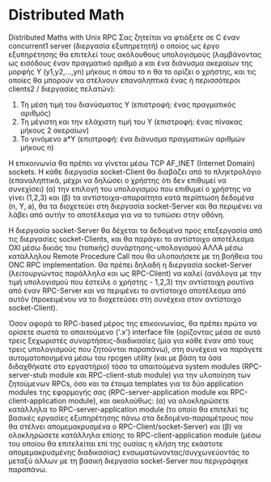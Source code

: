 # Distributed Math
Distributed Maths with Unix RPC 
Σας ζητείται να φτιάξετε σε C έναν concurrent1 server (διεργασία εξυπηρετητή) o οποίος ως έργο εξυπηρέτησης θα επιτελεί τους ακόλουθους υπολογισμούς (λαμβάνοντας ως εισόδους έναν πραγματικό αριθμό a και ένα διάνυσμα ακεραίων της μορφής Y (y1,y2,…,yn) μήκους n όπου το n θα το ορίζει ο χρήστης, και τις οποίες θα μπορούν να στέλνουν επαναληπτικά ένας ή περισσότεροι clients2 / διεργασίες πελατών):

  1. Τη μέση τιμή του διανύσματος Y (επιστροφή: ένας πραγματικός αριθμός)
  2. Τη μέγιστη και την ελάχιστη τιμή του Y (επιστροφή: ένας πίνακας μήκους 2 ακεραίων)
  3. Το γινόμενο a*Y (επιστροφή: ένα διάνυσμα πραγματικών αριθμών μήκους n)

Η επικοινωνία θα πρέπει να γίνεται μέσω TCP AF_INET (Internet Domain) sockets. Η κάθε διεργασία socket-Client θα διαβάζει από το πληκτρολόγιο (επαναληπτικά, μέχρι να δηλώσει ο χρήστης ότι δεν επιθυμεί να συνεχίσει) (α) την επιλογή του υπολογισμού που επιθυμεί ο χρήστης να γίνει (1,2,3) και (β) τα αντίστοιχα-απαραίτητα κατά περίπτωση δεδομένα (n, Y, a), θα τα διοχετεύει στη διεργασία socket-Server και θα περιμένει να λάβει από αυτήν το αποτέλεσμα για να το τυπώσει στην οθόνη.

Η διεργασία socket-Server θα δέχεται τα δεδομένα προς επεξεργασία από τις διεργασίες socket-Clients, και θα παράγει το αντίστοιχο αποτέλεσμα ΟΧΙ μέσω δικιάς του (τοπικής) συνάρτησης-υπολογισμού ΑΛΛΑ μέσω κατάλληλου Remote Procedure Call που θα υλοποιήσετε με τη βοήθεια του ONC RPC implementation. Θα πρέπει δηλαδή η διεργασία socket-Server (λειτουργώντας παράλληλα και ως RPC-Client) να καλεί (ανάλογα με την τιμή υπολογισμού που έστειλε ο χρήστης - 1,2,3) την αντίστοιχη ρουτίνα από έναν RPC-Server και να περιμένει το αντίστοιχο αποτέλεσμα από αυτόν (προκειμένου να το διοχετεύσει στη συνέχεια στον αντίστοιχο socket-Client).

Όσον αφορά το RPC-based μέρος της επικοινωνίας, θα πρέπει πρώτα να ορίσετε σωστά το απαιτούμενο ('.x') interface file (ορίζοντας μέσα σε αυτό τρεις ξεχωριστές συναρτήσεις-διαδικασίες (μία για κάθε έναν από τους τρεις υπολογισμούς που ζητούνται παραπάνω), στη συνέχεια να παράγετε αυτοματοποιημένα μέσω του rpcgen utility (και με βάση τα όσα διδαχθήκατε στο εργαστήριο) τόσο τα απαιτούμενα system modules (RPC-server-stub module και RPC-client-stub module) για την υλοποίηση των ζητούμενων RPCs, όσο και τα έτοιμα templates για τα δύο application modules της εφαρμογής σας (RPC-server-application module και RPC-client-application module), και ακολούθως:
  (α) να ολοκληρώσετε κατάλληλα τo RPC-server-application module (το οποίο θα επιτελεί τις βασικές εργασίες εξυπηρέτησης πάνω στα δεδομένα-παραμέτρους που θα στέλνει απομεμακρυσμένα ο RPC-Client/socket-Server) και
  (β) να ολοκληρώσετε κατάλληλα επίσης το RPC-client-application module (μέσω του οποίου θα επιτελείται επί της ουσίας η κλήση της εκάστοτε απομεμακρυσμένης διαδικασίας) ενσωματώνοντας/συγχωνεύοντάς το μεταξύ άλλων με τη βασική διεργασία socket-Server που περιγράφηκε    παραπάνω.
